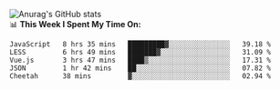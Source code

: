 
![Anurag's GitHub stats](https://github-readme-stats.vercel.app/api?username=supergczh&show_icons=true&theme=radical)
<br />
📊 **This Week I Spent My Time On:**

<!--START_SECTION:waka-->
```text
JavaScript   8 hrs 35 mins   █████████▓░░░░░░░░░░░░░░░   39.18 % 
LESS         6 hrs 49 mins   ███████▓░░░░░░░░░░░░░░░░░   31.09 % 
Vue.js       3 hrs 47 mins   ████▒░░░░░░░░░░░░░░░░░░░░   17.31 % 
JSON         1 hr 42 mins    ██░░░░░░░░░░░░░░░░░░░░░░░   07.82 % 
Cheetah      38 mins         ▓░░░░░░░░░░░░░░░░░░░░░░░░   02.94 % 
```
<!--END_SECTION:waka-->

